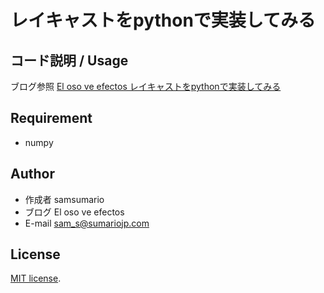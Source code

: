 # レイキャストをpythonで実装してみる

## コード説明 / Usage

ブログ参照 [El oso ve efectos レイキャストをpythonで実装してみる](https://elosove.com/?p=248)

## Requirement

* numpy

## Author
 
* 作成者 samsumario
* ブログ El oso ve efectos
* E-mail sam_s@sumariojp.com
 
## License
 
[MIT license](https://en.wikipedia.org/wiki/MIT_License).
 